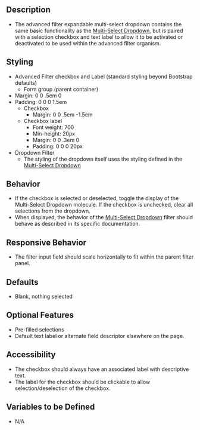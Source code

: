 ﻿## Description
- The advanced filter expandable multi-select dropdown contains the same basic functionality as the [Multi-Select Dropdown](?p=molecules-multiselect-dropdown), but is paired with a selection checkbox and text label to allow it to be activated or deactivated to be used within the advanced filter organism. 

## Styling
- Advanced Filter checkbox and Label (standard styling beyond Bootstrap defaults)
  - Form group (parent container)
- Margin: 0 0 .5em 0
- Padding: 0 0 0 1.5em
  - Checkbox
    - Margin: 0 0 .5em -1.5em
  - Checkbox label
    - Font weight: 700
    - Min-height: 20px
    - Margin: 0 0 .3em 0
    - Padding: 0 0 0 20px
- Dropdown Filter
  - The styling of the dropdown itself uses the styling defined in the [Multi-Select Dropdown](?p=molecules-multiselect-dropdown)

## Behavior
- If the checkbox is selected or deselected, toggle the display of the Multi-Select Dropdown molecule. If the checkbox is unchecked, clear all selections from the dropdown.
- When displayed, the behavior of the [Multi-Select Dropdown](?p=molecules-multiselect-dropdown) filter should behave as described in its specific documentation.

## Responsive Behavior
- The filter input field should scale horizontally to fit within the parent filter panel.

## Defaults
- Blank, nothing selected

## Optional Features
- Pre-filled selections
- Default text label or alternate field descriptor elsewhere on the page.

## Accessibility
- The checkbox should always have an associated label with descriptive text.
- The label for the checkbox should be clickable to allow selection/deselection of the checkbox.

## Variables to be Defined
- N/A
